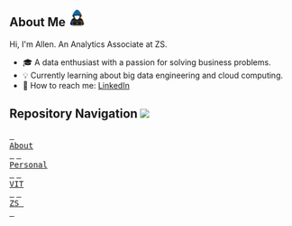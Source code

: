 ## **About Me** <picture><img src = "assets/about_me.gif" width = 30px></picture>

Hi, I'm Allen. An Analytics Associate at ZS.
- 🎓 A data enthusiast with a passion for solving business problems.
- 💡 Currently learning about big data engineering and cloud computing.
- 💬 How to reach me: [LinkedIn](https://www.linkedin.com/in/allenbphilip/)

## **Repository Navigation** <img src="https://media2.giphy.com/media/QssGEmpkyEOhBCb7e1/giphy.gif?cid=ecf05e47a0n3gi1bfqntqmob8g9aid1oyj2wr3ds3mg700bl&rid=giphy.gif" width = 25px>
[<kbd> <br> About <br> </kbd>](https://github.com/allenalvin333/)
[<kbd> <br> Personal <br> </kbd>](https://github.com/abphilip-work/Certifications/blob/master/Personal/README.md)
[<kbd> <br> VIT <br> </kbd>](https://github.com/abphilip-work/Certifications/blob/master/VIT/README.md)
[<kbd> <br> ZS <br> </kbd>](https://github.com/abphilip-work/Certifications/blob/master/ZS/README.md)
